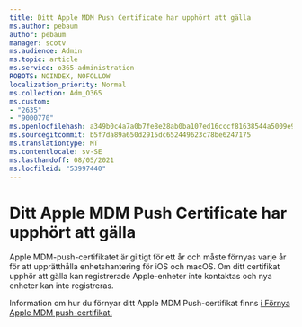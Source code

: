 ```yaml
---
title: Ditt Apple MDM Push Certificate har upphört att gälla
ms.author: pebaum
author: pebaum
manager: scotv
ms.audience: Admin
ms.topic: article
ms.service: o365-administration
ROBOTS: NOINDEX, NOFOLLOW
localization_priority: Normal
ms.collection: Adm_O365
ms.custom:
- "2635"
- "9000770"
ms.openlocfilehash: a349b0c4a7a0b7fe8e28ab0ba107ed16cccf81638544a5009e93fab66094fac4
ms.sourcegitcommit: b5f7da89a650d2915dc652449623c78be6247175
ms.translationtype: MT
ms.contentlocale: sv-SE
ms.lasthandoff: 08/05/2021
ms.locfileid: "53997440"
---
```

# <a name="your-apple-mdm-push-certificate-has-expired"></a>Ditt Apple MDM Push Certificate har upphört att gälla

Apple MDM-push-certifikatet är giltigt för ett år och måste förnyas varje år för att upprätthålla enhetshantering för iOS och macOS. Om ditt certifikat upphör att gälla kan registrerade Apple-enheter inte kontaktas och nya enheter kan inte registreras.

Information om hur du förnyar ditt Apple MDM Push-certifikat finns [i Förnya Apple MDM push-certifikat.](https://docs.microsoft.com/intune/apple-mdm-push-certificate-get#renew-apple-mdm-push-certificate)